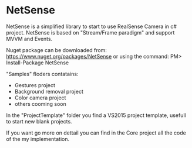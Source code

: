 # NetSense


NetSense is a simplified library to start to use RealSense Camera in c# project.
NetSense is based on "Stream/Frame paradigm" and support MVVM and Events.

Nuget package can be downloaded from: https://www.nuget.org/packages/NetSense
or using the command:  PM> Install-Package NetSense

"Samples" floders contatains:
  * Gestures project
  * Background removal project
  * Color camera project
  * others cooming soon

In the "ProjectTemplate" folder you find a VS2015 project template, usefull to start new blank projects.

If you want go more on dettail you can find in the Core project all the code of the my implementation.

